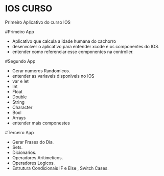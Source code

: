 # IOS CURSO
Primeiro Aplicativo do curso IOS

#Primeiro App
- Aplicativo que calcula a idade humana do cachorro
- desenvolver o aplicativo para entender xcode e os componentes do IOS.
- entender como referenciar esse componentes na controller.

#Segundo App
- Gerar numeros Randomicos.
- entender as variaveis disponiveis no IOS
- var e let
- Int
- Float
- Double
- String
- Character
- Bool
- Arrays
- entender mais componestes

#Terceiro App
- Gerar Frases do Dia.
- Sets.
- Dicionarios.
- Operadores Aritimeticos.
- Operadores Logicos.
- Estrutura Condicionais IF e Else , Switch Cases.

